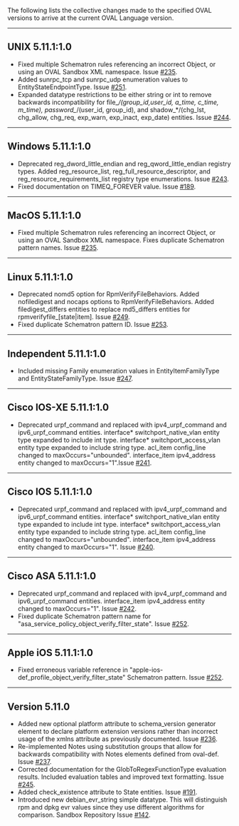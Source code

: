 The following lists the collective changes made to the specified OVAL versions to arrive at the current OVAL Language version. 

----------------------------------
UNIX 5.11.1:1.0
----------------------------------
* Fixed multiple Schematron rules referencing an incorrect Object, or using an OVAL Sandbox XML namespace. Issue [#235](../../issues/235).
* Added sunrpc_tcp and sunrpc_udp enumeration values to EntityStateEndpointType. Issue [#251](../../issues/251).
* Expanded datatype restrictions to be either string or int to remove backwards incompatibility for file_*/(group_id,user_id, a_time, c_time, m_time), password_*/(user_id, group_id), and shadow_*/(chg_lst, chg_allow, chg_req, exp_warn, exp_inact, exp_date) entities. Issue [#244](../../issues/244).


----------------------------------
Windows 5.11.1:1.0
----------------------------------
* Deprecated reg_dword_little_endian and reg_qword_little_endian registry types. Added reg_resource_list, reg_full_resource_descriptor, and reg_resource_requirements_list registry type enumerations. Issue [#243](../../issues/243).
* Fixed documentation on TIMEQ_FOREVER value. Issue [#189](../../issues/189).

----------------------------------
MacOS 5.11.1:1.0
----------------------------------
* Fixed multiple Schematron rules referencing an incorrect Object, or using an OVAL Sandbox XML namespace. Fixes duplicate Schematron pattern names. Issue [#235](../../issues/235).

----------------------------------
Linux 5.11.1:1.0
----------------------------------
* Deprecated nomd5 option for RpmVerifyFileBehaviors. Added nofiledigest and nocaps options to RpmVerifyFileBehaviors. Added filedigest_differs entities to replace md5_differs entities for rpmverifyfile_[state|item]. Issue [#249](../../issues/249).
* Fixed duplicate Schematron pattern ID. Issue [#253](../../issues/253).

----------------------------------
Independent 5.11.1:1.0
----------------------------------
* Included missing Family enumeration values in EntityItemFamilyType and EntityStateFamilyType. Issue [#247](../../issues/247).

----------------------------------
Cisco IOS-XE 5.11.1:1.0
----------------------------------
* Deprecated urpf_command and replaced with ipv4_urpf_command  and ipv6_urpf_command entities. interface* switchport_native_vlan entity type expanded to include int type. interface* switchport_access_vlan entity type expanded to include string type. acl_item config_line changed to maxOccurs="unbounded". interface_item ipv4_address entity changed to maxOccurs="1".Issue [#241](../../issues/241).

----------------------------------
Cisco IOS 5.11.1:1.0
----------------------------------
* Deprecated urpf_command and replaced with ipv4_urpf_command  and ipv6_urpf_command entities. interface* switchport_native_vlan entity type expanded to include int type. interface* switchport_access_vlan entity type expanded to include string type. acl_item config_line changed to maxOccurs="unbounded". interface_item ipv4_address entity changed to maxOccurs="1". Issue [#240](../../issues/240).

----------------------------------
Cisco ASA 5.11.1:1.0
----------------------------------
* Deprecated urpf_command and replaced with ipv4_urpf_command  and ipv6_urpf_command entities. interface_item ipv4_address entity changed to maxOccurs="1". Issue [#242](../../issues/242).
* Fixed duplicate Schematron pattern name for "asa_service_policy_object_verify_filter_state". Issue [#252](../../issues/252).

----------------------------------
Apple iOS 5.11.1:1.0
----------------------------------
* Fixed erroneous variable reference in "apple-ios-def_profile_object_verify_filter_state" Schematron pattern. Issue [#252](../../issues/252).

----------------------------------
Version 5.11.0
----------------------------------
* Added new optional platform attribute to schema_version generator element to declare platform extension versions rather than incorrect usage of the xmlns attribute as previously documented. Issue [#236](../../issues/236).
* Re-implemented Notes using substitution groups that allow for backwards compatibility with Notes elements defined from oval-def. Issue [#237](../../issues/237).
* Corrected documentation for the GlobToRegexFunctionType evaluation results. Included evaluation tables and improved text formatting. Issue [#245](../../issues/245).
* Added check_existence attribute to State entities. Issue [#191](../../issues/191).
* Introduced new debian_evr_string simple datatype. This will distinguish rpm and dpkg evr values since they use different algorithms for comparison. Sandbox Repository Issue [#142](../../issues/142).
